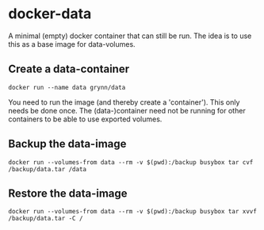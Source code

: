 docker-data
===========

A minimal (empty) docker container that can still be run.
The idea is to use this as a base image for data-volumes.

Create a data-container
--------------
`docker run --name data grynn/data`

You need to run the image (and thereby create a 'container'). This only needs be done once. 
The (data-)container need not be running for other containers to be able to use exported volumes.

Backup the data-image
--------------
`docker run --volumes-from data --rm -v $(pwd):/backup busybox tar cvf /backup/data.tar /data`

Restore the data-image
--------------
`docker run --volumes-from data --rm -v $(pwd):/backup busybox tar xvvf /backup/data.tar -C /`
